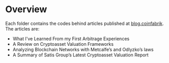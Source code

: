 # Overview

Each folder contains the codes behind articles published at [blog.coinfabrik](https://blog.coinfabrik.com). The articles are:

* What I've Learned From my First Arbitrage Experiences
* A Review on Cryptoasset Valuation Frameworks
* Analyzing Blockchain Networks with Metcalfe’s and Odlyzko’s laws
* A Summary of Satis Group’s Latest Cryptoasset Valuation Report